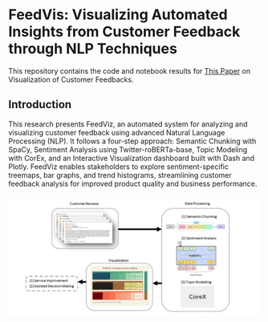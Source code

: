 # FeedVis: Visualizing Automated Insights from Customer Feedback through NLP Techniques
This repository contains the code and notebook results for [This Paper](https://drive.google.com/file/d/1uOciLkDEhlTxlAaQrGSRSoF1_VjviHY6/view?usp=sharing) on Visualization of Customer Feedbacks.

## Introduction
This research presents FeedViz, an automated system for analyzing and visualizing customer feedback using advanced Natural Language Processing (NLP). It follows a four-step approach: Semantic Chunking with SpaCy, Sentiment Analysis using Twitter-roBERTa-base, Topic Modeling with CorEx, and an Interactive Visualization dashboard built with Dash and Plotly. FeedViz enables stakeholders to explore sentiment-specific treemaps, bar graphs, and trend histograms, streamlining customer feedback analysis for improved product quality and business performance.

<img src="FeedVis.PNG" alt="FeedVis" width="800"/>
